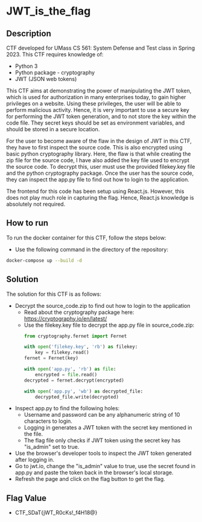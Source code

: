# JWT_is_the_flag

## Description

CTF developed for UMass CS 561: System Defense and Test class in Spring 2023. This CTF requires knowledge of:
- Python 3
- Python package - cryptography
- JWT (JSON web tokens)

This CTF aims at demonstrating the power of manipulating the JWT token, which is used for authorization in many enterprises today, to gain higher privileges on a website. Using these privileges, the user will be able to perform malicious activity. Hence, it is very important to use a secure key for performing the JWT token generation, and to not store the key within the code file. They secret keys should be set as environment variables, and should be stored in a secure location.

For the user to become aware of the flaw in the design of JWT in this CTF, they have to first inspect the source code. This is also encrypted using basic python cryptography library. Here, the flaw is that while creating the zip file for the source code, I have also added the key file used to encrypt the source code. To decrypt this, user must use the provided filekey.key file and the python cryptography package. Once the user has the source code, they can inspect the app.py file to find out how to login to the application.

The frontend for this code has been setup using React.js. However, this does not play much role in capturing the flag. Hence, React.js knowledge is absolutely not required.

## How to run

To run the docker container for this CTF, follow the steps below:
- Use the following command in the directory of the repository: 
```bash
docker-compose up --build -d
```

## Solution
The solution for this CTF is as follows:
- Decrypt the source_code.zip to find out how to login to the application
   - Read about the cryptography package here: https://cryptography.io/en/latest/
   - Use the filekey.key file to decrypt the app.py file in source_code.zip: 
        ```python
        from cryptography.fernet import Fernet

        with open('filekey.key', 'rb') as filekey:
            key = filekey.read()
        fernet = Fernet(key)

        with open('app.py', 'rb') as file:
            encrypted = file.read()
        decrypted = fernet.decrypt(encrypted)
        
        with open('app.py', 'wb') as decrypted_file:
            decrypted_file.write(decrypted)
        ```
- Inspect app.py to find the following holes:
   - Username and password can be any alphanumeric string of 10 characters to login.
   - Logging in generates a JWT token with the secret key mentioned in the file.
   - The flag file only checks if JWT token using the secret key has "is_admin" set to true.
- Use the browser's developer tools to inspect the JWT token generated after logging in.
- Go to jwt.io, change the "is_admin" value to true, use the secret found in app.py and paste the token back in the browser's local storage.
- Refresh the page and click on the flag button to get the flag.
## Flag Value
- CTF_SDaT{jWT_R0cKs!_f4H18@}
